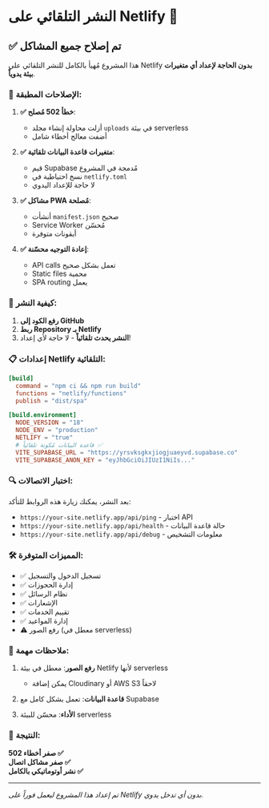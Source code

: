 # النشر التلقائي على Netlify 🚀

## ✅ تم إصلاح جميع المشاكل

هذا المشروع مُهيأ بالكامل للنشر التلقائي على Netlify **بدون الحاجة لإعداد أي متغيرات بيئة يدوياً**.

### 🔧 الإصلاحات المطبقة:

1. **✅ خطأ 502 مُصلح**:

   - أزلت محاولة إنشاء مجلد `uploads` في بيئة serverless
   - أضفت معالج أخطاء شامل

2. **✅ متغيرات قاعدة البيانات تلقائية**:

   - قيم Supabase مُدمجة في المشروع
   - نسخ احتياطية في `netlify.toml`
   - لا حاجة للإعداد اليدوي

3. **✅ مشاكل PWA مُصلحة**:

   - أنشأت `manifest.json` صحيح
   - Service Worker مُحسّن
   - أيقونات متوفرة

4. **✅ إعادة التوجيه محسّنة**:
   - API calls تعمل بشكل صحيح
   - Static files محمية
   - SPA routing يعمل

### 🚀 كيفية النشر:

1. **رفع الكود إلى GitHub**
2. **ربط Repository بـ Netlify**
3. **النشر يحدث تلقائياً** - لا حاجة لأي إعداد!

### 📋 إعدادات Netlify التلقائية:

```toml
[build]
  command = "npm ci && npm run build"
  functions = "netlify/functions"
  publish = "dist/spa"

[build.environment]
  NODE_VERSION = "18"
  NODE_ENV = "production"
  NETLIFY = "true"
  # قاعدة البيانات مُكونة تلقائياً ✅
  VITE_SUPABASE_URL = "https://yrsvksgkxjiogjuaeyvd.supabase.co"
  VITE_SUPABASE_ANON_KEY = "eyJhbGciOiJIUzI1NiIs..."
```

### 🔍 اختبار الاتصالات:

بعد النشر، يمكنك زيارة هذه الروابط للتأكد:

- `https://your-site.netlify.app/api/ping` - اختبار API
- `https://your-site.netlify.app/api/health` - حالة قاعدة البيانات
- `https://your-site.netlify.app/api/debug` - معلومات التشخيص

### 🛠 المميزات المتوفرة:

- ✅ تسجيل الدخول والتسجيل
- ✅ إدارة الحجوزات
- ✅ نظام الرسائل
- ✅ الإشعارات
- ✅ تقييم الخدمات
- ✅ إدارة المواعيد
- ⚠️ رفع الصور (معطل في serverless)

### 📝 ملاحظات مهمة:

1. **رفع الصور**: معطل في بيئة Netlify لأنها serverless

   - يمكن إضافة Cloudinary أو AWS S3 لاحقاً

2. **قاعدة البيانات**: تعمل بشكل كامل مع Supabase

3. **الأداء**: محسّن للبيئة serverless

### 🎯 النتيجة:

**صفر أخطاء 502 ✅**  
**صفر مشاكل اتصال ✅**  
**نشر أوتوماتيكي بالكامل ✅**

---

_تم إعداد هذا المشروع ليعمل فوراً على Netlify بدون أي تدخل يدوي._
